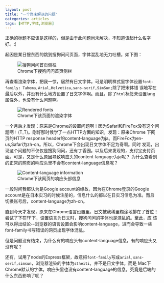 ```yaml
---
layout: post
title: "一个尚未解决的问题"
categories: articles
tags: [HTTP,字体,浏览器]
---
```

<div class="text-info">正确的标题不应该是这样的，但是由于此问题尚未解决，不知道该起什么名字好。:)</div>

起因是某日搜东西的跳到搜狗问问页面，字体混乱地无力吐槽。如下图：
<figure>
    <img src="{{ site.img-url }}sogou.png" alt="搜狗问问首页侧栏">
    <figcaption>Chrome下搜狗问问首页侧栏</figcaption>
</figure>

再查看渲染字体，把我一惊，居然有日文字体。可是明明样式里字体设置`font-family: Tahoma,Arial,Helvetica,sans-serif,SimSun;`除了把宋体错
误地写在最后以外，并没有什么地方设置了日文字体啊。而且，除了`html`标签未设置lang属性外，也没有什么问题啊。
<figure>
    <img src="{{ site.img-url}}rendered-fonts.png " alt="Rendered fonts">
    <figcaption>Chrome下该页面的渲染字体</figcaption>
</figure>

一个月后才发现：原来是Chrome的设置问题啊！因为Safari和FireFox没有这个问题啊！(T_T)。刚好那时候学了一点HTTP方面的知识，发现：原来Chrome
下网页的HTTP response header的content-language为ja。而FireFox为en-us,Safari为zh-cn。所以，Chrome下会出现日文字体不足为奇啊。同时
发现，出现这个问题的不仅仅是搜狗问问，还有丁香园。以及后来发现的，支付宝支付页面。可是，又是什么原因导致响应头的content-language为ja呢？
为什么查看别的正常的网页的响应头里不会有content-language信息呢？
<figure>
    <img src="{{ site.img-url }}res-header.png" alt="Content-language information">
    <figcaption>Chrome下该网页的响应头部信息</figcaption>
</figure>

一段时间我都认为是Google account的缘故，因为在Chrome登录的Google account是在日本实习的时候注册的，信息什么的都以在日实习信息为准。而且
切换账号后，content-language为zh-cn。

直到今天才发现，原来在Chrome语言设置里，日文被我稀里糊涂地排在了首位！尝试了下在FF下，设置语言为日文时，搜狗问问的字体也是混乱的。至此，应
该可以得出结论--浏览器的语言设置会影响content-language，进而会导致一些font-family书写错误的网页出现字体混乱。

但是问题没有结束，为什么有的响应头有content-language信息，有的响应头又没有呢？

还有，试用了node的Express框架，故意把`font-family`写成`arial,sans-serif,simsun`，浏览器渲染的字体为`stheiti`，并不是日文字体，而是
Mac下Chrome默认的字体。响应头里也没有content-language的信息。究竟是后端的什么东西影响了呢？